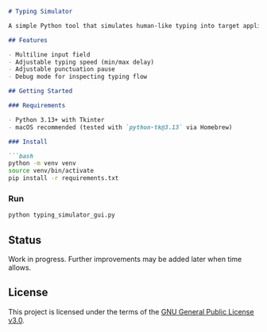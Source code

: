 ````markdown
# Typing Simulator

A simple Python tool that simulates human-like typing into target applications such as Google Docs. Built with [PySimpleGUI](https://github.com/PySimpleGUI/PySimpleGUI), it provides a GUI for customizing typing speed and pause behavior.

## Features

- Multiline input field
- Adjustable typing speed (min/max delay)
- Adjustable punctuation pause
- Debug mode for inspecting typing flow

## Getting Started

### Requirements

- Python 3.13+ with Tkinter
- macOS recommended (tested with `python-tk@3.13` via Homebrew)

### Install

```bash
python -m venv venv
source venv/bin/activate
pip install -r requirements.txt
````

### Run

```bash
python typing_simulator_gui.py
```

## Status

Work in progress. Further improvements may be added later when time allows.

## License

This project is licensed under the terms of the [GNU General Public License v3.0](https://www.gnu.org/licenses/gpl-3.0.en.html).